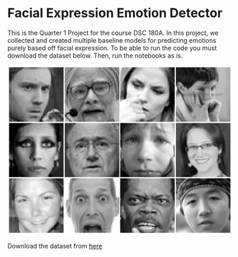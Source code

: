 # Facial Expression Emotion Detector

This is the Quarter 1 Project for the course DSC 180A. In this project, we collected and created multiple baseline models for predicting emotions purely based off facial expression. To be able to run the code you must download the dataset below. Then, run the notebooks as is. 

![fer_img](img.jpg)

Download the dataset from [here](https://paperswithcode.com/dataset/fer2013)